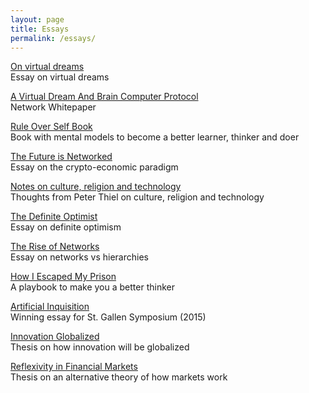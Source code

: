 ```yaml
---
layout: page
title: Essays
permalink: /essays/
---
```


[On virtual dreams](/virtualdreams)
<br>
Essay on virtual dreams

[A Virtual Dream And Brain Computer Protocol](/networkwhitepaper)
<br>
Network Whitepaper

[Rule Over Self Book](/ruleoverself)
<br>
Book with mental models to become a better learner, thinker and doer
<br>

[The Future is Networked](/futurenetworked)
<br>
Essay on the crypto-economic paradigm

[Notes on culture, religion and technology](/lincolnthiel)
<br>
Thoughts from Peter Thiel on culture, religion and technology

[The Definite Optimist](/definiteoptimist)
<br>
Essay on definite optimism

[The Rise of Networks](/riseofnetworks)
<br>
Essay on networks vs hierarchies

[How I Escaped My Prison](/thinkerprison)
<br>
A playbook to make you a better thinker

[Artificial Inquisition](/artificialinquisition)
<br>
Winning essay for St. Gallen Symposium (2015)

[Innovation Globalized](/innovationglobalized)
<br>
Thesis on how innovation will be globalized

[Reflexivity in Financial Markets](/reflexivity)
<br>
Thesis on an alternative theory of how markets work



